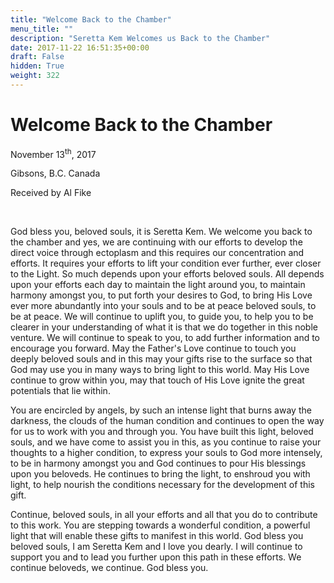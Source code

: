 ```yaml
---
title: "Welcome Back to the Chamber"
menu_title: ""
description: "Seretta Kem Welcomes us Back to the Chamber"
date: 2017-11-22 16:51:35+00:00
draft: False
hidden: True
weight: 322
---
```

# Welcome Back to the Chamber

November 13<sup>th</sup>, 2017

Gibsons, B.C. Canada

Received by Al Fike

 

God bless you, beloved souls, it is Seretta Kem. We welcome you back to the chamber and yes, we are continuing with our efforts to develop the direct voice through ectoplasm and this requires our concentration and efforts. It requires your efforts to lift your condition ever further, ever closer to the Light. So much depends upon your efforts beloved souls. All depends upon your efforts each day to maintain the light around you, to maintain harmony amongst you, to put forth your desires to God, to bring His Love ever more abundantly into your souls and to be at peace beloved souls, to be at peace. 
We will continue to uplift you, to guide you, to help you to be clearer in your understanding of what it is that we do together in this noble venture. We will continue to speak to you, to add further information and to encourage you forward. May the Father's Love continue to touch you deeply beloved souls and in this may your gifts rise to the surface so that God may use you in many ways to bring light to this world. May His Love continue to grow within you, may that touch of His Love ignite the great potentials that lie within.

You are encircled by angels, by such an intense light that burns away the darkness, the clouds of the human condition and continues to open the way for us to work with you and through you. You have built this light, beloved souls, and we have come to assist you in this, as you continue to raise your thoughts to a higher condition, to express your souls to God more intensely, to be in harmony amongst you and God continues to pour His blessings upon you beloveds. He continues to bring the light, to enshroud you with light, to help nourish the conditions necessary for the development of this gift.

Continue, beloved souls, in all your efforts and all that you do to contribute to this work. You are stepping towards a wonderful condition, a powerful light that will enable these gifts to manifest in this world. God bless you beloved souls, I am Seretta Kem and I love you dearly. I will continue to support you and to lead you further upon this path in these efforts. We continue beloveds, we continue. God bless you.